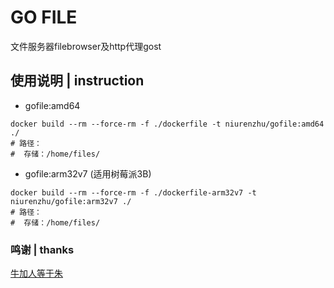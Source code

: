 # GO FILE
文件服务器filebrowser及http代理gost

## 使用说明 | instruction
* gofile:amd64
~~~
docker build --rm --force-rm -f ./dockerfile -t niurenzhu/gofile:amd64 ./
# 路径：
#  存储：/home/files/
~~~
* gofile:arm32v7 (适用树莓派3B)
~~~
docker build --rm --force-rm -f ./dockerfile-arm32v7 -t niurenzhu/gofile:arm32v7 ./
# 路径：
#  存储：/home/files/
~~~

### 鸣谢 | thanks
[牛加人等于朱](http://baike.baidu.com/view/1769.htm "NiurenZhu")<br>
